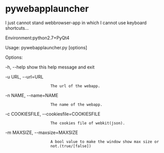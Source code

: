 pywebapplauncher
================

I just cannot stand webbrowser-app in which I cannot use keyboard shortcuts...

Environment:python2.7+PyQt4

Usage: pywebapplauncher.py [options]

Options:

  -h, --help
  show this help message and exit
  
  -u URL, --url=URL     
  
                        The url of the webapp.
  
  -n NAME, --name=NAME  
  
                        The name of the webapp.
  
  -c COOKIESFILE, --cookiesfile=COOKIESFILE
  
                        The cookies file of webkit(json).
                        
  -m MAXSIZE, --maxsize=MAXSIZE
  
                        A bool value to make the window show max size or
                        not.(true/[false])
